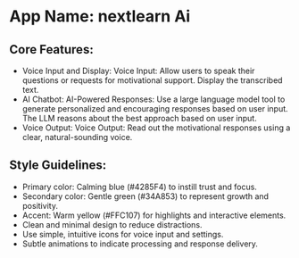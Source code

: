 # **App Name**: nextlearn Ai

## Core Features:

- Voice Input and Display: Voice Input: Allow users to speak their questions or requests for motivational support. Display the transcribed text.
- AI Chatbot: AI-Powered Responses: Use a large language model tool to generate personalized and encouraging responses based on user input. The LLM reasons about the best approach based on user input.
- Voice Output: Voice Output: Read out the motivational responses using a clear, natural-sounding voice.

## Style Guidelines:

- Primary color: Calming blue (#4285F4) to instill trust and focus.
- Secondary color: Gentle green (#34A853) to represent growth and positivity.
- Accent: Warm yellow (#FFC107) for highlights and interactive elements.
- Clean and minimal design to reduce distractions.
- Use simple, intuitive icons for voice input and settings.
- Subtle animations to indicate processing and response delivery.